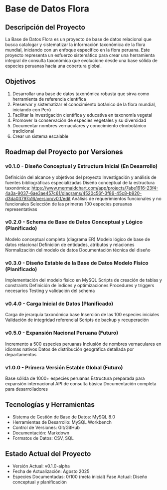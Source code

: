 # Base de Datos Flora
## Descripción del Proyecto
La Base de Datos Flora es un proyecto de base de datos relacional que busca catalogar y sistematizar la información taxonómica de la flora mundial, iniciando con un enfoque específico en la flora peruana. Este proyecto representa un esfuerzo sistemático para crear una herramienta integral de consulta taxonómica que evolucione desde una base sólida de especies peruanas hacia una cobertura global.

## Objetivos
1. Desarrollar una base de datos taxonómica robusta que sirva como herramienta de referencia científica
2. Preservar y sistematizar el conocimiento botánico de la flora mundial, iniciando con Perú
3. Facilitar la investigación científica y educativa en taxonomía vegetal
4. Promover la conservación de especies vegetales y su diversidad
5. Documentar nombres vernaculares y conocimiento etnobotánico tradicional
6. Crear un sistema escalable

## Roadmap del Proyecto por Versiones
### v0.1.0 - Diseño Conceptual y Estructura Inicial (En Desarrollo)
 Definición del alcance y objetivos del proyecto
 Investigación y análisis de fuentes bibliográficas especializadas
 Diseño conceptual de la estructura taxonómica: https://www.mermaidchart.com/app/projects/7abe1916-23f4-4a3a-9037-6ae3ae457c61/diagrams/4520c56f-3f86-45c8-b920-d3da03797a16/version/v0.1/edit
 Análisis de requerimientos funcionales y no funcionales
 Selección de las primeras 100 especies peruanas representativas

### v0.2.0 - Schema de Base de Datos Conceptual y Lógico (Planificado)

 Modelo conceptual completo (diagrama ER)
 Modelo lógico de base de datos relacional
 Definición de entidades, atributos y relaciones
 Normalización del modelo de datos
 Documentación técnica del diseño

### v0.3.0 - Diseño Estable de la Base de Datos Modelo Físico (Planificado)

 Implementación del modelo físico en MySQL
 Scripts de creación de tablas y constraints
 Definición de índices y optimizaciones
 Procedures y triggers necesarios
 Testing y validación del schema

### v0.4.0 - Carga Inicial de Datos (Planificado)

 Carga de jerarquía taxonómica base
 Inserción de las 100 especies iniciales
 Validación de integridad referencial
 Scripts de backup y recuperación

### v0.5.0 - Expansión Nacional Peruana (Futuro)

 Incremento a 500 especies peruanas
 Inclusión de nombres vernaculares en idiomas nativos
 Datos de distribución geográfica detallada por departamentos

### v1.0.0 - Primera Versión Estable Global (Futuro)

 Base sólida de 1000+ especies peruanas
 Estructura preparada para expansión internacional
 API de consulta básica
 Documentación completa para desarrolladores

## Tecnologías y Herramientas
- Sistema de Gestión de Base de Datos: MySQL 8.0
- Herramientas de Desarrollo: MySQL Workbench
- Control de Versiones: Git/GitHub
- Documentación: Markdown
- Formatos de Datos: CSV, SQL

## Estado Actual del Proyecto
- Versión Actual: v0.1.0-alpha
- Fecha de Actualización: Agosto 2025
- Especies Documentadas: 0/100 (meta inicial)
Fase Actual: Diseño conceptual y planificación
